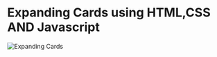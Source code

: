 # Expanding Cards using HTML,CSS AND Javascript

![Expanding Cards](expanding-cards.gif "Expanding Cards")